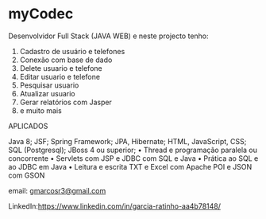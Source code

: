 # myCodec

Desenvolvidor Full Stack (JAVA WEB) e neste projecto tenho:

1. Cadastro de usuário e telefones 
2. Conexão com base de dado
3. Delete usuario e telefone
4. Editar usuario e telefone
5. Pesquisar usuario
6. Atualizar usuario
7. Gerar relatórios com Jasper
8. e muito mais

APLICADOS

Java 8;
JSF;
Spring Framework;
JPA, Hibernate;
HTML, JavaScript, CSS;
SQL (Postgresql);
JBoss 4 ou superior;
• Thread e programação paralela ou concorrente
• Servlets com JSP e JDBC com SQL e Java
• Prática ao SQL e ao JDBC em Java
• Leitura e escrita TXT e Excel com Apache POI e JSON com GSON


email: gmarcosr3@gmail.com

LinkedIn:https://www.linkedin.com/in/garcia-ratinho-aa4b78148/

